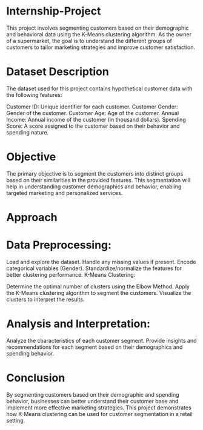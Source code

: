 # Internship-Project
This project involves segmenting customers based on their demographic and behavioral data using the K-Means clustering algorithm. As the owner of a supermarket, the goal is to understand the different groups of customers to tailor marketing strategies and improve customer satisfaction.

# Dataset Description
The dataset used for this project contains hypothetical customer data with the following features:

Customer ID: Unique identifier for each customer.
Customer Gender: Gender of the customer.
Customer Age: Age of the customer.
Annual Income: Annual income of the customer (in thousand dollars).
Spending Score: A score assigned to the customer based on their behavior and spending nature.
# Objective
The primary objective is to segment the customers into distinct groups based on their similarities in the provided features. This segmentation will help in understanding customer demographics and behavior, enabling targeted marketing and personalized services.

# Approach
# Data Preprocessing:

Load and explore the dataset.
Handle any missing values if present.
Encode categorical variables (Gender).
Standardize/normalize the features for better clustering performance.
K-Means Clustering:

Determine the optimal number of clusters using the Elbow Method.
Apply the K-Means clustering algorithm to segment the customers.
Visualize the clusters to interpret the results.
# Analysis and Interpretation:

Analyze the characteristics of each customer segment.
Provide insights and recommendations for each segment based on their demographics and spending behavior.


# Conclusion
By segmenting customers based on their demographic and spending behavior, businesses can better understand their customer base and implement more effective marketing strategies. This project demonstrates how K-Means clustering can be used for customer segmentation in a retail setting.
